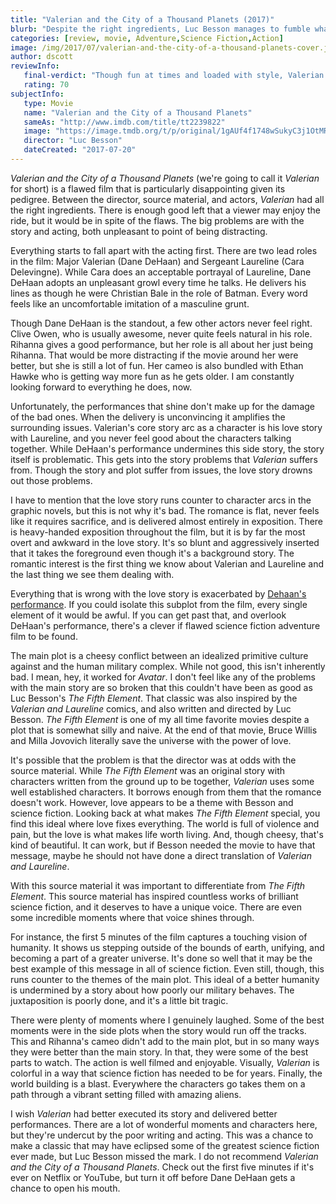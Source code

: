 ```yaml
---
title: "Valerian and the City of a Thousand Planets (2017)"
blurb: "Despite the right ingredients, Luc Besson manages to fumble what might have been a classic."
categories: [review, movie, Adventure,Science Fiction,Action]
image: /img/2017/07/valerian-and-the-city-of-a-thousand-planets-cover.jpg
author: dscott
reviewInfo:
   final-verdict: "Though fun at times and loaded with style, Valerian disappoints too frequently. Wait to watch it at home."
   rating: 70
subjectInfo:
   type: Movie
   name: "Valerian and the City of a Thousand Planets"
   sameAs: "http://www.imdb.com/title/tt2239822"
   image: "https://image.tmdb.org/t/p/original/1gAUf4f1748wSukyC3j1OtMRbeA.jpg"
   director: "Luc Besson"
   dateCreated: "2017-07-20"
---
```



*Valerian and the City of a Thousand Planets* (we're going to call it *Valerian* for short) is a flawed film that is particularly disappointing given its pedigree. Between the director, source material, and actors, *Valerian* had all the right ingredients. There is enough good left that a viewer may enjoy the ride, but it would be in spite of the flaws. The big problems are with  the story and acting,  both unpleasant to point of being distracting. 

Everything starts to fall apart with the acting first. There are two lead roles in the film: Major Valerian (Dane DeHaan) and Sergeant Laureline (Cara Delevingne). While Cara does an acceptable portrayal of Laureline, Dane DeHaan adopts an unpleasant growl every time he talks. He delivers his lines as though he were Christian Bale in the role of Batman. Every word feels like an uncomfortable imitation of a masculine grunt. 

Though Dane DeHaan is the standout, a few other actors never feel right. Clive Owen, who is usually awesome, never quite feels natural in his role. Rihanna gives a good performance, but her role is all about her just being Rihanna. That would be more distracting if the movie around her were better, but she is still a lot of fun. Her cameo is also bundled with Ethan Hawke who is getting way more fun as he gets older. I am constantly looking forward to everything he does, now.

Unfortunately, the performances that shine don't make up for the damage of the bad ones. When the delivery is unconvincing it amplifies the surrounding issues. Valerian's core story arc as a character is his love story with Laureline, and you never feel good about the characters talking together. While DeHaan's performance undermines this side story, the story itself is problematic. This gets into the story problems that *Valerian* suffers from. Though the story and plot suffer from issues, the love story drowns out those problems.

I have to mention that the love story runs counter to character arcs in the graphic novels, but this is not why it's bad. The romance is flat, never feels like it requires sacrifice, and is delivered almost entirely in exposition. There is heavy-handed exposition throughout the film, but it is by far the most overt and awkward in the love story. It's so blunt and aggressively inserted that it takes the foreground even though it's a background story. The romantic interest is the first thing we know about Valerian and Laureline and the last thing we see them dealing with.

Everything that is wrong with the love story is exacerbated by [Dehaan's performance](https://www.youtube.com/watch?v=gc72RUcpLdk). If you could isolate this subplot from the film, every single element of it would be awful. If you can get past that, and overlook DeHaan's performance, there's a clever if flawed science fiction adventure film to be found.

The main plot is a  cheesy conflict between an idealized primitive culture against and the human military complex. While not good, this isn't inherently bad. I mean, hey, it worked for *Avatar*. I don't feel like any of the problems with the main story are so broken that this couldn't have been as good as Luc Besson's *The Fifth Element*. That classic was also inspired by the *Valerian and Laureline* comics, and also written and directed by Luc Besson. *The Fifth Element* is one of my all time favorite movies despite a plot that is somewhat silly and naive. At the end of that movie, Bruce Willis and Milla Jovovich literally save the universe with the power of love.

It's possible that the problem is that the director was at odds with the source material. While *The Fifth Element* was an original story with characters written from the ground up to be together, *Valerian* uses some well established characters. It borrows enough from them that the romance doesn't work. However, love appears to be a theme with Besson and science fiction. Looking back at what makes *The Fifth Element* special, you find this ideal where love fixes everything. The world is full of violence and pain, but the love is what makes life worth living. And, though cheesy, that's kind of beautiful. It can work, but if Besson needed the movie to have that message, maybe he should not have done a direct translation of *Valerian and Laureline*.

With this source material it was important to differentiate from *The Fifth Element*. This source material has inspired countless works of brilliant science fiction, and it deserves to have a unique voice.  There are even some incredible moments where that voice shines through. 

For instance, the first 5 minutes of the film captures a touching vision of humanity. It shows us stepping outside of the bounds of earth, unifying, and becoming a part of a greater universe. It's done so well that it may be the best example of this message in all of science fiction.  Even still, though, this runs counter to the themes of the main plot. This ideal of a better humanity is undermined by a story about how poorly our military behaves. The juxtaposition is poorly done, and it's a little bit tragic.

There were plenty of moments where I genuinely laughed. Some of the best moments were in the side plots when the story would run off the tracks. This and Rihanna's cameo didn't add to the main plot, but in so many ways they were better than the main story. In that, they were some of the best parts to watch. The action is well filmed and enjoyable. Visually, *Valerian* is colorful in a way that science fiction has needed to be for years. Finally, the world building is a blast. Everywhere the characters go takes them on a path through a vibrant setting filled with amazing aliens.

I wish *Valerian* had better executed its story and delivered better performances. There are a lot of wonderful moments and characters here, but they're undercut by the poor writing and acting. This was a chance to make a classic that may have eclipsed some of the greatest science fiction ever made, but Luc Besson missed the mark. I do not recommend *Valerian and the City of a Thousand Planets*. Check out the first five minutes if it's ever on Netflix or YouTube, but turn it off before Dane DeHaan gets a chance to open his mouth.
